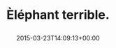 ---
retweeted: false
source: <a href="http://twitter.com" rel="nofollow">Twitter Web Client</a>
entities:
  hashtags: []
  symbols: []
  user_mentions: []
  urls:
  - url: http://t.co/DKzIRHEvQo
    expanded_url: http://i.imgur.com/nC2csJK.gif
    display_url: i.imgur.com/nC2csJK.gif
    indices:
    - '19'
    - '41'
display_text_range:
- '0'
- '41'
favorite_count: '2'
id_str: '580008400202952705'
truncated: false
retweet_count: '0'
id: '580008400202952705'
possibly_sensitive: false
created_at: Mon Mar 23 14:09:13 +0000 2015
favorited: false
full_text: Èléphant terrible.
lang: fr
quote_url: http://i.imgur.com/nC2csJK.gif
tags:
- pesos/twitter
date: '2015-03-23T14:09:13+00:00'
src: https://twitter.com/bascht/status/580008400202952705
original_url: https://twitter.com/bascht/status/580008400202952705
type: twitter_tweet
text: Èléphant terrible.
title: 'Èléphant terrible.

  '

---